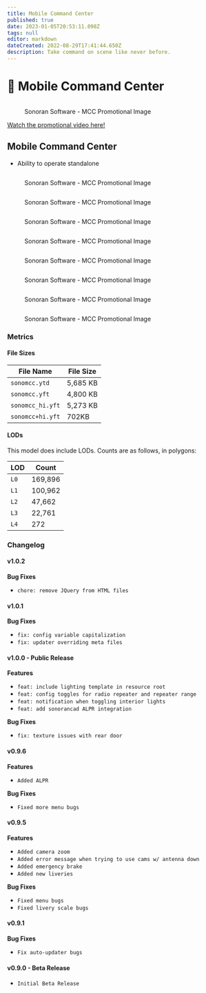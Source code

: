 ```yaml
---
title: Mobile Command Center
published: true
date: 2023-01-05T20:53:11.098Z
tags: null
editor: markdown
dateCreated: 2022-08-29T17:41:44.650Z
description: Take command on scene like never before.
---
```


# 🚛 Mobile Command Center

<figure><img src="../../mcc_promo_wide.png" alt=""><figcaption><p>Sonoran Software - MCC Promotional Image</p></figcaption></figure>

[Watch the promotional video here!](https://www.youtube.com/watch?v=lli0z3V--TI)

## Mobile Command Center

* Ability to operate standalone       &#x20;

<figure><img src="../../feat-slides.png" alt=""><figcaption><p>Sonoran Software - MCC Promotional Image</p></figcaption></figure>

<figure><img src="../../feat-sonoradio.png" alt=""><figcaption><p>Sonoran Software - MCC Promotional Image</p></figcaption></figure>

<figure><img src="../../feat-cameras-a.png" alt=""><figcaption><p>Sonoran Software - MCC Promotional Image</p></figcaption></figure>

<figure><img src="../../feat-interior_lights.png" alt=""><figcaption><p>Sonoran Software - MCC Promotional Image</p></figcaption></figure>

<figure><img src="../../control_menu.png" alt=""><figcaption><p>Sonoran Software - MCC Promotional Image</p></figcaption></figure>

<figure><img src="../../livery_options.png" alt=""><figcaption><p>Sonoran Software - MCC Promotional Image</p></figcaption></figure>

<figure><img src="../../speed-camera/auto-update-feature.png" alt=""><figcaption><p>Sonoran Software - MCC Promotional Image</p></figcaption></figure>

<figure><img src="../../easy_translations_mcc.png" alt=""><figcaption><p>Sonoran Software - MCC Promotional Image</p></figcaption></figure>

### Metrics

#### File Sizes

| File Name        | File Size |
| ---------------- | --------- |
| `sonomcc.ytd`    | 5,685 KB  |
| `sonomcc.yft`    | 4,800 KB  |
| `sonomcc_hi.yft` | 5,273 KB  |
| `sonomcc+hi.yft` | 702KB     |

#### LODs

This model does include LODs. Counts are as follows, in polygons:

| LOD  | Count   |
| ---- | ------- |
| `L0` | 169,896 |
| `L1` | 100,962 |
| `L2` | 47,662  |
| `L3` | 22,761  |
| `L4` | 272     |

### Changelog

#### v1.0.2

**Bug Fixes**

* `chore: remove JQuery from HTML files`

#### v1.0.1

**Bug Fixes**

* `fix: config variable capitalization`
* `fix: updater overriding meta files`

#### v1.0.0 - Public Release

**Features**

* `feat: include lighting template in resource root`
* `feat: config toggles for radio repeater and repeater range`
* `feat: notification when toggling interior lights`
* `feat: add sonorancad ALPR integration`

**Bug Fixes**

* `fix: texture issues with rear door`

#### v0.9.6

**Features**

* `Added ALPR`

**Bug Fixes**

* `Fixed more menu bugs`

#### v0.9.5

**Features**

* `Added camera zoom`
* `Added error message when trying to use cams w/ antenna down`
* `Added emergency brake`
* `Added new liveries`

**Bug Fixes**

* `Fixed menu bugs`
* `Fixed livery scale bugs`

#### v0.9.1

**Bug Fixes**

* `Fix auto-updater bugs`

#### v0.9.0 - Beta Release

* `Initial Beta Release`
